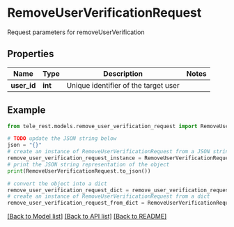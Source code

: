 # RemoveUserVerificationRequest

Request parameters for removeUserVerification

## Properties

Name | Type | Description | Notes
------------ | ------------- | ------------- | -------------
**user_id** | **int** | Unique identifier of the target user | 

## Example

```python
from tele_rest.models.remove_user_verification_request import RemoveUserVerificationRequest

# TODO update the JSON string below
json = "{}"
# create an instance of RemoveUserVerificationRequest from a JSON string
remove_user_verification_request_instance = RemoveUserVerificationRequest.from_json(json)
# print the JSON string representation of the object
print(RemoveUserVerificationRequest.to_json())

# convert the object into a dict
remove_user_verification_request_dict = remove_user_verification_request_instance.to_dict()
# create an instance of RemoveUserVerificationRequest from a dict
remove_user_verification_request_from_dict = RemoveUserVerificationRequest.from_dict(remove_user_verification_request_dict)
```
[[Back to Model list]](../README.md#documentation-for-models) [[Back to API list]](../README.md#documentation-for-api-endpoints) [[Back to README]](../README.md)


